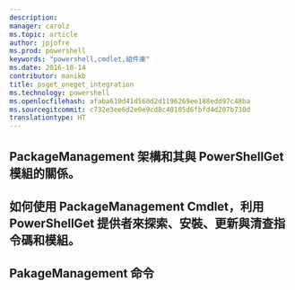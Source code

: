 ```yaml
---
description: 
manager: carolz
ms.topic: article
author: jpjofre
ms.prod: powershell
keywords: "powershell,cmdlet,組件庫"
ms.date: 2016-10-14
contributor: manikb
title: psget_oneget_integration
ms.technology: powershell
ms.openlocfilehash: afaba610d41d560d2d1196269ee188edd97c48ba
ms.sourcegitcommit: c732e3ee6d2e0e9cd8c40105d6fbfd4d207b730d
translationtype: HT
---
```

## <a name="architecture-of-packagemanagement-and-its-relationship-with-powershellget-module"></a>PackageManagement 架構和其與 PowerShellGet 模組的關係。

## <a name="how-to-use-packagemanagement-cmdlets-for-discovering-installing-updating-and-inventory-of-scripts-and-modules-using-powershellget-provider"></a>如何使用 PackageManagement Cmdlet，利用 PowerShellGet 提供者來探索、安裝、更新與清查指令碼和模組。

## <a name="pakagemanagement-commands"></a>PakageManagement 命令

